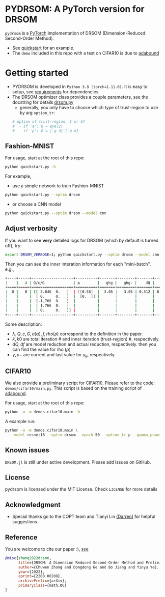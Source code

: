 # PYDRSOM: A PyTorch version for DRSOM



`pydrsom` is a [PyTorch](https://pytorch.org/docs/stable/optim.html) implementation of DRSOM (Dimension-Reduced Second-Order Method).

- See [quickstart](pydrsom/pydrsom/quickstart.py) for an example.
- The `demo` included in this repo with a test on CIFAR10 is due to [adabound](https://github.com/Luolc/AdaBound)

# Getting started

- PYDRSOM is developed in `Python 3.8 (torch=1.11.0)`. It is easy to setup, see [requirements](requirements.txt) for dependencies.
- The DRSOM optimizer class provides a couple parameters, see the docstring for details [drsom.py](pydrsom/drsom.py)
  - generally, you only have to choose which type of trust-region to use by arg `option_tr`:
  ```python
  # option of trust-region, I or G?
  #  - if 'a'; G = eye(2)
  #  - if 'p'; G = [-g d]'[-g d]
  ```

## Fashion-MNIST

For usage, start at the root of this repo:

```bash
python quickstart.py -h
```

For example,
- use a simple network to train Fashion-MNIST

```bash
python quickstart.py --optim drsom
```

- or choose a CNN model
```bash
python quickstart.py --optim drsom --model cnn
```

## Adjust verbosity

If you want to see **very** detailed logs for DRSOM (which by default is turned off), try:

```bash
export DRSOM_VERBOSE=1; python quickstart.py --optim drsom --model cnn
```

Then you can see the inner interation information for each "mini-batch", e.g.,

```bash
+----+-----+-------------------+----------+-------+--------+-------+-------+-------+-------+---------+-------+-------+------+--------+------+
|    |   𝜆 | Q/c/G             | a        |   ghg |   ghg- |    dQ |    df |   rho |   acc |   acc-𝜆 |     𝛄 |    𝛄- |    f |      k |   k0 |
+====+=====+===================+==========+=======+========+=======+=======+=======+=======+=========+=======+=======+======+========+======+
|  0 |   0 | [[ 3.046  0.   ]  | [[0.58]  |  3.05 |   3.05 | 0.512 | 0.498 | 0.973 |     1 |       1 | 1e-12 | 1e-06 | 2.31 |     +0 |    1 |
|    |     |  [ 0.     0.   ]  |  [0.  ]] |       |        |       |       |       |       |         |       |       |      |        |      |
|    |     |  [-1.766  0.   ]  |          |       |        |       |       |       |       |         |       |       |      |        |      |
|    |     |  [ 1.766  0.   ]  |          |       |        |       |       |       |       |         |       |       |      |        |      |
|    |     |  [ 0.     0.   ]] |          |       |        |       |       |       |       |         |       |       |      |        |      |
+----+-----+-------------------+----------+-------+--------+-------+-------+-------+-------+---------+-------+-------+------+--------+------+
```

Some description:

- $\lambda, Q, c, G, a (\alpha), f, rho (\rho)$ correspond to the definition in the paper.
- $k, k0$ are total iteration # and inner iteration (trust-region) #, respectively.
- $dQ, df$ are model reduction and actual reduction, respectively. then you can find the value for rho $(\rho)$
- $\gamma, \gamma-$ are current and last value for $\gamma_k$, respectively. 

## CIFAR10
We also provide a preliminary script for CIFAR10. Please refer to the code: `demos/cifar10/main.py`. This script is based on the training script of [adabound](https://github.com/Luolc/AdaBound).

For usage, start at the root of this repo:

```bash
python -u -m demos.cifar10.main -h
```
A example run:

```bash
python -u -m demos.cifar10.main \
  --model resnet18 --optim drsom --epoch 50 --option_tr p --gamma_power 1e3
```

## Known issues
`DRSOM.jl` is still under active development. Please add issues on GitHub.

## License
pydrsom is licensed under the MIT License. Check `LICENSE` for more details

## Acknowledgment

- Special thanks go to the COPT team and Tianyi Lin [(Darren)](https://tydlin.github.io/) for helpful suggestions.
## Reference 
You are welcome to cite our paper :), [see](https://arxiv.org/abs/2208.00208)
```bibtex
@misc{zhang2022drsom,
      title={DRSOM: A Dimension Reduced Second-Order Method and Preliminary Analyses}, 
      author={Chuwen Zhang and Dongdong Ge and Bo Jiang and Yinyu Ye},
      year={2022},
      eprint={2208.00208},
      archivePrefix={arXiv},
      primaryClass={math.OC}
}
```